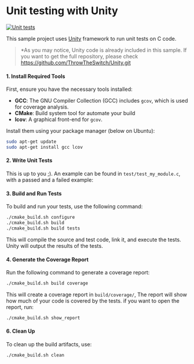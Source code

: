 # Unit testing with Unity

[![Unit tests](https://github.com/domds1/UT_with_Unity_sample/actions/workflows/unit_tests.yml/badge.svg?branch=feature%2Fcmake-instead-of-make)](https://github.com/domds1/UT_with_Unity_sample/actions/workflows/unit_tests.yml)

This sample project uses [Unity](https://www.throwtheswitch.org/unity) framework to run unit tests on C code.


> *As you may notice, Unity code is already included in this sample. If you want to get the full repository, please check https://github.com/ThrowTheSwitch/Unity.git

#### 1. **Install Required Tools**

First, ensure you have the necessary tools installed:

- **GCC**: The GNU Compiler Collection (GCC) includes `gcov`, which is used for coverage analysis.
- **CMake**: Build system tool for automate your build
- **lcov**: A graphical front-end for `gcov`.

Install them using your package manager (below on Ubuntu):

``` sh
sudo apt-get update
sudo apt-get install gcc lcov
```

#### 2. **Write Unit Tests**

This is up to you ;). An example can be found in `test/test_my_module.c`, with a passed and a failed example:
#### 3. **Build and Run Tests**

To build and run your tests, use the following command:

``` sh
./cmake_build.sh configure
./cmake_build.sh build
./cmake_build.sh build tests
```

This will compile the source and test code, link it, and execute the tests. Unity will output the results of the tests.

#### 4. **Generate the Coverage Report**

Run the following command to generate a coverage report:

``` sh
./cmake_build.sh build coverage
```

This will create a coverage report in `build/coverage/`, The report will show how much of your code is covered by the tests.
if you want to open the report, run:

``` sh
./cmake_build.sh show_report
```

#### 6. **Clean Up**

To clean up the build artifacts, use:


``` sh
./cmake_build.sh clean
```
